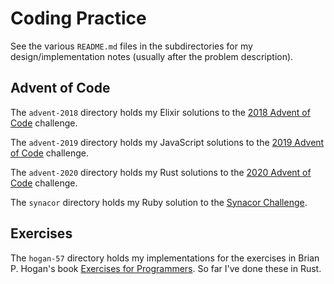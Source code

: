 # Coding Practice

See the various `README.md` files in the subdirectories for my design/implementation notes (usually after the problem description).

## Advent of Code

The `advent-2018` directory holds my Elixir solutions to the [2018 Advent of Code](https://adventofcode.com/2018/) challenge.

The `advent-2019` directory holds my JavaScript solutions to the [2019 Advent of Code](https://adventofcode.com/2019/) challenge.

The `advent-2020` directory holds my Rust solutions to the [2020 Advent of Code](https://adventofcode.com/2020/) challenge.

The `synacor` directory holds my Ruby solution to the [Synacor Challenge](https://challenge.synacor.com/).

## Exercises

The `hogan-57` directory holds my implementations for the exercises in Brian P. Hogan's book [Exercises for Programmers](https://pragprog.com/titles/bhwb/exercises-for-programmers/). So far I've done these in Rust.
